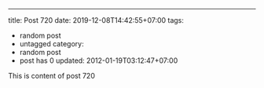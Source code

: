 ---
title: Post 720
date: 2019-12-08T14:42:55+07:00
tags:
  - random post
  - untagged
category:
  - random post
  - post has 0
updated: 2012-01-19T03:12:47+07:00

This is content of post 720